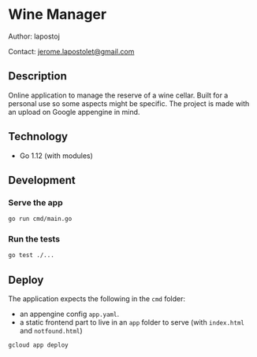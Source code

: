 # Wine Manager

Author: lapostoj

Contact: jerome.lapostolet@gmail.com

## Description

Online application to manage the reserve of a wine cellar.
Built for a personal use so some aspects might be specific.
The project is made with an upload on Google appengine in mind.

## Technology

- Go 1.12 (with modules)

## Development

### Serve the app

```bash
go run cmd/main.go
```

### Run the tests

```bash
go test ./...
```

## Deploy

The application expects the following in the `cmd` folder:

- an appengine config `app.yaml`.
- a static frontend part to live in an `app` folder to serve (with `index.html` and `notfound.html`)

```bash
gcloud app deploy
```
